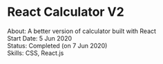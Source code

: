 # React Calculator V2

About: A better version of calculator built with React <br>
Start Date: 5 Jun 2020 <br>
Status: Completed (on 7 Jun 2020) <br>
Skills: CSS, React.js
